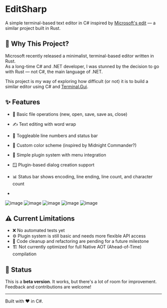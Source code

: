 # EditSharp

A simple terminal-based text editor in C# inspired by [Microsoft's edit](https://github.com/microsoft/edit) — a similar project built in Rust.

## 🧠 Why This Project?

Microsoft recently released a minimalist, terminal-based editor written in Rust.  
As a long-time C# and .NET developer, I was stunned by the decision to go with Rust — not C#, the main language of .NET.

This project is my way of exploring how difficult (or not) it is to build a similar editor using C# and [Terminal.Gui](https://github.com/gui-cs/Terminal.Gui).

## ✨ Features

- 📁 Basic file operations (new, open, save, save as, close)
- ✍️ Text editing with word wrap
- 🧾 Toggleable line numbers and status bar
- 🎨 Custom color scheme (inspired by Midnight Commander?)
- 🔌 Simple plugin system with menu integration
- 🪟 Plugin-based dialog creation support
- 📊 Status bar shows encoding, line ending, line count, and character count

- 
![image](https://github.com/user-attachments/assets/718e2f8b-93f1-46a1-8b6f-c3ee8402529a)
![image](https://github.com/user-attachments/assets/bed1fa43-dd1b-47e6-b93e-ff6020c5b28e)
![image](https://github.com/user-attachments/assets/1592419f-81f6-4e6e-80a3-2c921e79aa29)
![image](https://github.com/user-attachments/assets/8b8e3c63-cc66-42e4-b864-0f47e3d14915)
![image](https://github.com/user-attachments/assets/08ef9205-15de-4427-8ba2-43307068bcbb)


## ⚠️ Current Limitations

- ❌ No automated tests yet
- ⚙️ Plugin system is still basic and needs more flexible API access
- 🧼 Code cleanup and refactoring are pending for a future milestone
- 🏗️ Not currently optimized for full Native AOT (Ahead-of-Time) compilation

## 🚧 Status

This is a **beta version**. It works, but there's a lot of room for improvement. Feedback and contributions are welcome!

---

Built with ❤️ in C#.
